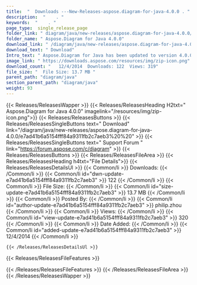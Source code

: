 ```yaml
---
title:  "  Downloads ---New-Releases-aspose.diagram-for-java-4.0.0 . " 
description:  "    . " 
keywords:  "    . " 
page_type:  single_release_page
folder_link: " diagram/java/new-releases/aspose.diagram-for-java-4.0.0/"
folder_name: " Aspose.Diagram for Java 4.0.0"
download_link: " /diagram/java/new-releases/aspose.diagram-for-java-4.0.0/e7ad41b6a5154fff84a9311fb2c7aeb3"
download_text: " Download"
Intro_text: " Aspose.Diagram for Java has been updated to version 4.0.0 and we are pleased to ..."
image_link: " https://downloads.aspose.com/resources/img/zip-icon.png"
download_count: "   12/4/2014  Downloads: 122  Views: 319"
file_size: "  File Size: 13.7 MB "
parent_path: "diagram/java"
section_parent_path: "diagram/java"
weight: 93 
---
```


{{< Releases/ReleasesWapper >}}
  {{< Releases/ReleasesHeading H2txt=" Aspose.Diagram for Java 4.0.0" imagelink="/resources/img/zip-icon.png">}}
  {{< Releases/ReleasesButtons >}}
    {{< Releases/ReleasesSingleButtons text=" Download" link="/diagram/java/new-releases/aspose.diagram-for-java-4.0.0/e7ad41b6a5154fff84a9311fb2c7aeb3%20%20" >}}
    {{< Releases/ReleasesSingleButtons text=" Support Forum " link="https://forum.aspose.com/c/diagram" >}}
  {{< Releases/ReleasesButtons >}}
  {{< Releases/ReleasesFileArea >}}
    {{< Releases/ReleasesHeading h4txt="File Details">}}
    {{< Releases/ReleasesDetailsUl >}}
            {{< Common/li  >}} Downloads: {{< /Common/li >}} 
      {{< Common/li id="dwn-update-e7ad41b6a5154fff84a9311fb2c7aeb3" >}} 122 {{< /Common/li >}} 
      {{< Common/li  >}} File Size: {{< /Common/li >}} 
      {{< Common/li id="size-update-e7ad41b6a5154fff84a9311fb2c7aeb3" >}} 13.7 MB {{< /Common/li >}} 
      {{< Common/li  >}} Posted By: {{< /Common/li >}} 
      {{< Common/li id="author-update-e7ad41b6a5154fff84a9311fb2c7aeb3" >}} philip.zhou {{< /Common/li >}} 
      {{< Common/li  >}} Views: {{< /Common/li >}} 
      {{< Common/li id="view-update-e7ad41b6a5154fff84a9311fb2c7aeb3" >}} 320 {{< /Common/li >}} 
      {{< Common/li  >}} Date Added: {{< /Common/li >}} 
      {{< Common/li id="added-update-e7ad41b6a5154fff84a9311fb2c7aeb3" >}} 12/4/2014 {{< /Common/li >}} 

    {{< /Releases/ReleasesDetailsUl >}}

  {{< Releases/ReleasesFileFeatures >}}
      
  {{< /Releases/ReleasesFileFeatures >}}
 {{< /Releases/ReleasesFileArea >}}
{{< /Releases/ReleasesWapper >}}


